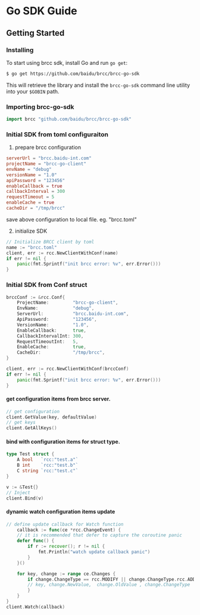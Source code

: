 # Go SDK Guide



## Getting Started

### Installing

To start using brcc sdk, install Go and run `go get`:

```sh
$ go get https://github.com/baidu/brcc/brcc-go-sdk
```

This will retrieve the library and install the `brcc-go-sdk` command line utility into
your `$GOBIN` path.


### Importing brcc-go-sdk

```go
import brcc "github.com/baidu/brcc/brcc-go-sdk"
```


### Initial SDK from toml configuraiton
1. prepare brcc configuration 
```toml
serverUrl = "brcc.baidu-int.com"
projectName = "brcc-go-client"
envName = "debug"
versionName = "1.0"
apiPassword = "123456"
enableCallback = true
callbackInterval = 300
requestTimeout = 5
enableCache = true
cacheDir = "/tmp/brcc"
```
save above configuration to local file. eg. "brcc.toml"

2. initialize SDK

```go
// Initialize BRCC client by toml
name := "brcc.toml"
client, err := rcc.NewClientWithConf(name)
if err != nil {
	panic(fmt.Sprintf("init brcc error: %v", err.Error()))
}
```

### Initial SDK from Conf struct
```go
brccConf := &rcc.Conf{
    ProjectName:         "brcc-go-client",
    EnvName:             "debug",
    ServerUrl:           "brcc.baidu-int.com",
    ApiPassword:         "123456",
    VersionName:         "1.0",
    EnableCallback:      true,
    CallbackIntervalInt: 300,
    RequestTimeoutInt:   5,
    EnableCache:         true,
    CacheDir:            "/tmp/brcc",
}

client, err := rcc.NewClientWithConf(brccConf)
if err != nil {
    panic(fmt.Sprintf("init brcc error: %v", err.Error()))
}
```


#### get configuration items from brcc server. 
```go
// get configuration
client.GetValue(key, defaultValue)
// get keys
client.GetAllKeys()
```

#### bind with configuration items for struct type.
```go
type Test struct {
    A bool   `rcc:"test.a"`
    B int    `rcc:"test.b"`
    C string `rcc:"test.c"`
}

v := &Test{}
// Inject
client.Bind(v)
```

#### dynamic watch configuration items update
```go
// define update callback for Watch function
	callback := func(ce *rcc.ChangeEvent) {
	// it is recommended that defer to capture the coroutine panic
	defer func() {
		if r := recover(); r != nil {
			fmt.Println("watch update callback panic")
		}
	}()

	for key, change := range ce.Changes {
		if change.ChangeType == rcc.MODIFY || change.ChangeType.rcc.ADD  {
		// key, change.NewValue,  change.OldValue , change.ChangeType
		}
	}
}
client.Watch(callback)
```

